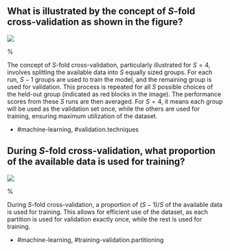 ## What is illustrated by the concept of $S$-fold cross-validation as shown in the figure?

![](https://cdn.mathpix.com/cropped/2024_05_18_00737bf1ec602cb9d4a6g-1.jpg?height=74&width=410&top_left_y=217&top_left_x=1131)

%

The concept of $S$-fold cross-validation, particularly illustrated for $S=4$, involves splitting the available data into $S$ equally sized groups. For each run, $S-1$ groups are used to train the model, and the remaining group is used for validation. This process is repeated for all $S$ possible choices of the held-out group (indicated as red blocks in the image). The performance scores from these $S$ runs are then averaged. For $S=4$, it means each group will be used as the validation set once, while the others are used for training, ensuring maximum utilization of the dataset.

- #machine-learning, #validation.techniques

## During $S$-fold cross-validation, what proportion of the available data is used for training?

![](https://cdn.mathpix.com/cropped/2024_05_18_00737bf1ec602cb9d4a6g-1.jpg?height=74&width=410&top_left_y=217&top_left_x=1131)

%

During $S$-fold cross-validation, a proportion of $(S-1)/S$ of the available data is used for training. This allows for efficient use of the dataset, as each partition is used for validation exactly once, while the rest is used for training.

- #machine-learning, #training-validation.partitioning